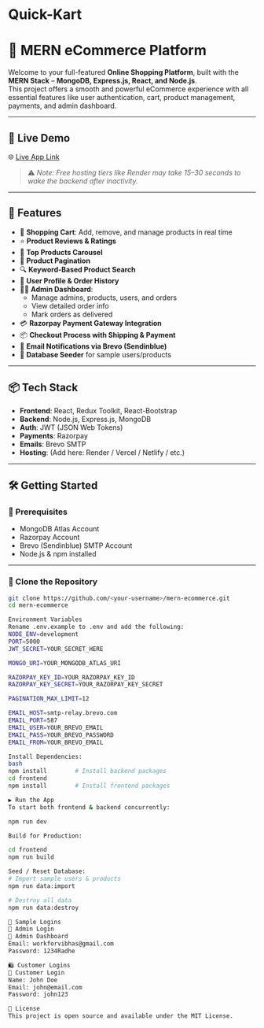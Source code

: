 # Quick-Kart
# 🛒 MERN eCommerce Platform

Welcome to your full-featured **Online Shopping Platform**, built with the **MERN Stack** – **MongoDB, Express.js, React, and Node.js**.  
This project offers a smooth and powerful eCommerce experience with all essential features like user authentication, cart, product management, payments, and admin dashboard.

---

## 🔗 Live Demo

🌐 [Live App Link](<YOUR_LIVE_APP_LINK_HERE>)

> ⚠️ *Note: Free hosting tiers like Render may take 15–30 seconds to wake the backend after inactivity.*

---

## 🚀 Features

- 🛒 **Shopping Cart**: Add, remove, and manage products in real time  
- ⭐ **Product Reviews & Ratings**  
- 🔁 **Top Products Carousel**  
- 📄 **Product Pagination**  
- 🔍 **Keyword-Based Product Search**  
- 👤 **User Profile & Order History**  
- 🧑‍💻 **Admin Dashboard**:
  - Manage admins, products, users, and orders  
  - View detailed order info  
  - Mark orders as delivered  
- 💳 **Razorpay Payment Gateway Integration**  
- 📦 **Checkout Process with Shipping & Payment**  
- 📩 **Email Notifications via Brevo (Sendinblue)**  
- 🧪 **Database Seeder** for sample users/products

---

## 📦 Tech Stack

- **Frontend**: React, Redux Toolkit, React-Bootstrap  
- **Backend**: Node.js, Express.js, MongoDB  
- **Auth**: JWT (JSON Web Tokens)  
- **Payments**: Razorpay  
- **Emails**: Brevo SMTP  
- **Hosting**: (Add here: Render / Vercel / Netlify / etc.)

---

## 🛠️ Getting Started

### 🔐 Prerequisites

- MongoDB Atlas Account
- Razorpay Account
- Brevo (Sendinblue) SMTP Account
- Node.js & npm installed

---

### 📁 Clone the Repository

```bash
git clone https://github.com/<your-username>/mern-ecommerce.git
cd mern-ecommerce

Environment Variables
Rename .env.example to .env and add the following:
NODE_ENV=development
PORT=5000
JWT_SECRET=YOUR_SECRET_HERE

MONGO_URI=YOUR_MONGODB_ATLAS_URI

RAZORPAY_KEY_ID=YOUR_RAZORPAY_KEY_ID
RAZORPAY_KEY_SECRET=YOUR_RAZORPAY_KEY_SECRET

PAGINATION_MAX_LIMIT=12

EMAIL_HOST=smtp-relay.brevo.com
EMAIL_PORT=587
EMAIL_USER=YOUR_BREVO_EMAIL
EMAIL_PASS=YOUR_BREVO_PASSWORD
EMAIL_FROM=YOUR_BREVO_EMAIL

Install Dependencies:
bash
npm install        # Install backend packages
cd frontend
npm install        # Install frontend packages

▶️ Run the App
To start both frontend & backend concurrently:

npm run dev

Build for Production:

cd frontend
npm run build

Seed / Reset Database:
# Import sample users & products
npm run data:import

# Destroy all data
npm run data:destroy

🔐 Sample Logins
🔑 Admin Login
🔗 Admin Dashboard
Email: workforvibhas@gmail.com
Password: 1234Radhe

🛍️ Customer Logins
🔗 Customer Login
Name: John Doe
Email: john@email.com
Password: john123

📄 License
This project is open source and available under the MIT License.

